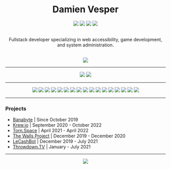 <h1 align="center">Damien Vesper</h1>

<!-- Language Stack -->
<div align="center">
    <img src="https://img.shields.io/badge/javascript-%23F7DF1E?style=for-the-badge&logo=javascript" />
    <img src="https://img.shields.io/badge/typescript-%233178C6?style=for-the-badge&logo=typescript" />
    <img src="https://img.shields.io/badge/html-%23E34F26?style=for-the-badge&logo=html5" />
    <img src="https://img.shields.io/badge/css-%23663399?style=for-the-badge&logo=css" />
</div>
<br />

<!-- About Me -->
<p align="center">
    Fullstack developer specializing in web accessibility, game development, and system administration. 
</p>
<br />

<!-- GitHub Stats -->
<div align="center">
    <img src="https://github-readme-stats.vercel.app/api?username=DamienVesper&show_icons=true&include_all_commits=true&count_private=true&hide_border=true&bg_color=00000000&text_color=3768db&title_color=3768db">
</div>
<hr />

<!-- Social Badges -->
<div align="center">
    <a href="https://discord.com/users/386940319666667521"><img src="https://img.shields.io/badge/discord-%235865F2?style=for-the-badge&logo=discord" /></a>
    <a href="mailto:ldamienvesper@gmail.com"><img src="https://img.shields.io/badge/email-%23EA4335?style=for-the-badge&logo=gmail"></a>
</div>
<hr />

<div align="center">
    <!-- Framework Badges -->
    <a href="https://bun.sh"><img src="https://img.shields.io/badge/bun%20-%23000000.svg?style=for-the-badge&logo=bun"></a>
    <a href="https://nodejs.org"><img src="https://img.shields.io/badge/node.js%20-%235FA04E.svg?style=for-the-badge&logo=nodedotjs"></a>
    <a href="https://www.postgresql.org"><img src="https://img.shields.io/badge/postgresql-%234169E1?style=for-the-badge&logo=postgresql"></a>
    <a href="https://mongodb.com"><img src="https://img.shields.io/badge/mongodb-%2347A248?style=for-the-badge&logo=mongodb"></a>
    <a href="https://www.mysql.com"><img src="https://img.shields.io/badge/mysql-%234479A1?style=for-the-badge&logo=mysql"></a>
    <a href="https://redis.io"><img src="https://img.shields.io/badge/redis-%23FF4438?style=for-the-badge&logo=redis"></a>
    <a href="https://docker.com"><img src="https://img.shields.io/badge/docker%20-%232496ED.svg?style=for-the-badge&logo=docker"></a>
    <a href="https://nginx.com"><img src="https://img.shields.io/badge/nginx%20-%23009639.svg?style=for-the-badge&logo=nginx"></a>
    <!-- Library Badges -->
    <a href="https://vitejs.dev"><img src="https://img.shields.io/badge/vite-%23646CFF.svg?style=for-the-badge&logo=vite"></a>
    <a href="https://tailwindcss.com"><img src="https://img.shields.io/badge/tailwind-%2306B6D4?style=for-the-badge&logo=tailwindcss"></a>
    <a href="https://getbootstrap.com"><img src="https://img.shields.io/badge/bootstrap-%237952B3?style=for-the-badge&logo=bootstrap"></a>
    <a href="https://sass-lang.com"><img src="https://img.shields.io/badge/sass%20-%23CC6699?style=for-the-badge&logo=sass" /></a>
    <a href="https://svelte.dev"><img src="https://img.shields.io/badge/svelte-%23FF3E00?style=for-the-badge&logo=svelte"></a>
    <a href="https://reactjs.org"><img src="https://img.shields.io/badge/react-%2361DAFB?style=for-the-badge&logo=react"></a>
    <a href="https://nextjs.org"><img src="https://img.shields.io/badge/next.js-%23000000?style=for-the-badge&logo=nextdotjs"></a>
    <a href="https://orm.drizzle.team"><img src="https://img.shields.io/badge/drizzle-%23C5F74F?style=for-the-badge&logo=drizzle"></a>
    <a href="https://threejs.org"><img src="https://img.shields.io/badge/three.js-%23000000?style=for-the-badge&logo=threedotjs"></a>
</div>
<hr />

### Projects
 - [Banabyte](https://github.com/Banabyte) | Since October 2019
 - [Krew.io](https://krew.io) | September 2020 - October 2022
 - [Torn.Space](https://github.com/TornDotSpace/Torn) | April 2021 - April 2022
 - [The Walls Project](https://thewallsproject.org) | December 2019 - December 2020
 - [LeCashBot](https://github.com/TheTypingMatch/lecashbot) | December 2019 - July 2021
 - [Throwdown.TV](https://throwdown.tv) | January - July 2021
---

<!-- Language Stats -->
<div align="center">
    <img src="https://github-readme-stats.vercel.app/api/top-langs/?username=DamienVesper&hide_border=true&layout=compact&theme=tokyonight&bg_color=00000000">
</div>
<br />
